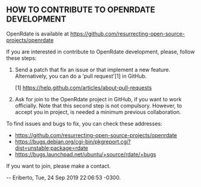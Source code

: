 ## HOW TO CONTRIBUTE TO OPENRDATE DEVELOPMENT

OpenRdate is available at
https://github.com/resurrecting-open-source-projects/openrdate

If you are interested in contribute to OpenRdate development, please, follow
these steps:

1. Send a patch that fix an issue or that implement a new feature.
   Alternatively, you can do a 'pull request'[1] in GitHub.

   [1] https://help.github.com/articles/about-pull-requests

2. Ask for join to the OpenRdate project in GitHub, if you want to work
   officially. Note that this second step is not compulsory. However,
   to accept you in project, is needed a minimum previous collaboration.


To find issues and bugs to fix, you can check these addresses:

   - https://github.com/resurrecting-open-source-projects/openrdate
   - https://bugs.debian.org/cgi-bin/pkgreport.cgi?dist=unstable;package=rdate
   - https://bugs.launchpad.net/ubuntu/+source/rdate/+bugs

If you want to join, please make a contact.

  -- Eriberto, Tue, 24 Sep 2019 22:06:53 -0300.
